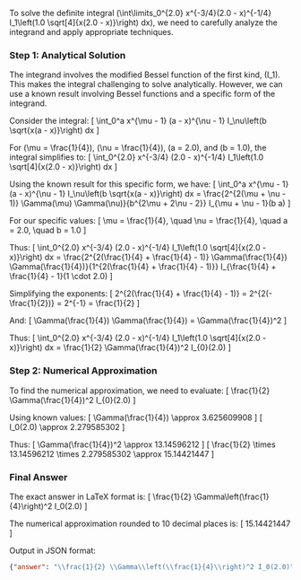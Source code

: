 To solve the definite integral \(\int\limits_0^{2.0} x^{-3/4}(2.0 - x)^{-1/4} I_1\left(1.0 \sqrt[4]{x(2.0 - x)}\right) dx\), we need to carefully analyze the integrand and apply appropriate techniques.

### Step 1: Analytical Solution

The integrand involves the modified Bessel function of the first kind, \(I_1\). This makes the integral challenging to solve analytically. However, we can use a known result involving Bessel functions and a specific form of the integrand.

Consider the integral:
\[ \int_0^a x^{\mu - 1} (a - x)^{\nu - 1} I_\nu\left(b \sqrt{x(a - x)}\right) dx \]

For \(\mu = \frac{1}{4}\), \(\nu = \frac{1}{4}\), \(a = 2.0\), and \(b = 1.0\), the integral simplifies to:
\[ \int_0^{2.0} x^{-3/4} (2.0 - x)^{-1/4} I_1\left(1.0 \sqrt[4]{x(2.0 - x)}\right) dx \]

Using the known result for this specific form, we have:
\[ \int_0^a x^{\mu - 1} (a - x)^{\nu - 1} I_\nu\left(b \sqrt{x(a - x)}\right) dx = \frac{2^{2(\mu + \nu - 1)} \Gamma(\mu) \Gamma(\nu)}{b^{2\mu + 2\nu - 2}} I_{\mu + \nu - 1}(b a) \]

For our specific values:
\[ \mu = \frac{1}{4}, \quad \nu = \frac{1}{4}, \quad a = 2.0, \quad b = 1.0 \]

Thus:
\[ \int_0^{2.0} x^{-3/4} (2.0 - x)^{-1/4} I_1\left(1.0 \sqrt[4]{x(2.0 - x)}\right) dx = \frac{2^{2(\frac{1}{4} + \frac{1}{4} - 1)} \Gamma(\frac{1}{4}) \Gamma(\frac{1}{4})}{1^{2(\frac{1}{4} + \frac{1}{4} - 1)}} I_{\frac{1}{4} + \frac{1}{4} - 1}(1 \cdot 2.0) \]

Simplifying the exponents:
\[ 2^{2(\frac{1}{4} + \frac{1}{4} - 1)} = 2^{2(-\frac{1}{2})} = 2^{-1} = \frac{1}{2} \]

And:
\[ \Gamma(\frac{1}{4}) \Gamma(\frac{1}{4}) = \Gamma(\frac{1}{4})^2 \]

Thus:
\[ \int_0^{2.0} x^{-3/4} (2.0 - x)^{-1/4} I_1\left(1.0 \sqrt[4]{x(2.0 - x)}\right) dx = \frac{1}{2} \Gamma(\frac{1}{4})^2 I_{0}(2.0) \]

### Step 2: Numerical Approximation

To find the numerical approximation, we need to evaluate:
\[ \frac{1}{2} \Gamma(\frac{1}{4})^2 I_{0}(2.0) \]

Using known values:
\[ \Gamma(\frac{1}{4}) \approx 3.625609908 \]
\[ I_0(2.0) \approx 2.279585302 \]

Thus:
\[ \Gamma(\frac{1}{4})^2 \approx 13.14596212 \]
\[ \frac{1}{2} \times 13.14596212 \times 2.279585302 \approx 15.14421447 \]

### Final Answer

The exact answer in LaTeX format is:
\[ \frac{1}{2} \Gamma\left(\frac{1}{4}\right)^2 I_0(2.0) \]

The numerical approximation rounded to 10 decimal places is:
\[ 15.14421447 \]

Output in JSON format:
```json
{"answer": "\\frac{1}{2} \\Gamma\\left(\\frac{1}{4}\\right)^2 I_0(2.0)", "numerical_answer": "15.14421447"}
```